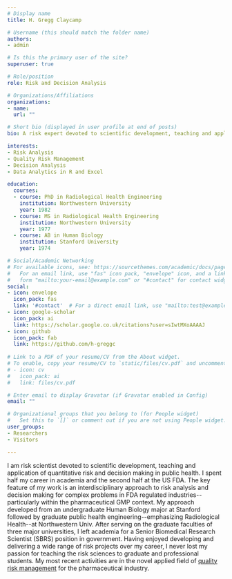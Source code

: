 ```yaml
---
# Display name
title: H. Gregg Claycamp

# Username (this should match the folder name)
authors:
- admin

# Is this the primary user of the site?
superuser: true

# Role/position
role: Risk and Decision Analysis

# Organizations/Affiliations
organizations:
- name: 
  url: ""

# Short bio (displayed in user profile at end of posts)
bio: A risk expert devoted to scientific development, teaching and application of quantitative risk analysis and decision making in public health.

interests:
- Risk Analysis
- Quality Risk Management
- Decision Analysis 
- Data Analytics in R and Excel

education:
  courses:
  - course: PhD in Radiological Health Engineering 
    institution: Northwestern University
    year: 1982
  - course: MS in Radiological Health Engineering
    institution: Northwestern University
    year: 1977
  - course: AB in Human Biology
    institution: Stanford University
    year: 1974

# Social/Academic Networking
# For available icons, see: https://sourcethemes.com/academic/docs/page-builder/#icons
#   For an email link, use "fas" icon pack, "envelope" icon, and a link in the
#   form "mailto:your-email@example.com" or "#contact" for contact widget.
social:
- icon: envelope
  icon_pack: fas
  link: '#contact'  # For a direct email link, use "mailto:test@example.org".
- icon: google-scholar
  icon_pack: ai
  link: https://scholar.google.co.uk/citations?user=sIwtMXoAAAAJ
- icon: github
  icon_pack: fab
  link: https://github.com/h-greggc
  
# Link to a PDF of your resume/CV from the About widget.
# To enable, copy your resume/CV to `static/files/cv.pdf` and uncomment the lines below.
# - icon: cv
#   icon_pack: ai
#   link: files/cv.pdf

# Enter email to display Gravatar (if Gravatar enabled in Config)
email: ""

# Organizational groups that you belong to (for People widget)
#   Set this to `[]` or comment out if you are not using People widget.
user_groups:
- Researchers
- Visitors

---
```


I am risk scientist devoted to scientific development, teaching and application of quantitative risk and decision making in public health. I spent half my career in academia and the second half at the US FDA. The key feature of my work is an interdisciplinary approach to risk analysis and decision making for complex problems in FDA regulated industries--particularly within the pharmaceutical GMP context. My approach developed from an undergraduate Human Biology major at Stanford followed by graduate public health engineering--emphasizing Radiological Health--at Northwestern Univ. After serving on the graduate faculties of three major universities, I left academia for a Senior Biomedical Research Scientist (SBRS) position in government. Having enjoyed developing and delivering a wide range of risk projects over my career, I never lost my passion for teaching the risk sciences to graduate and professional students.  My most recent activities are in the novel applied field of [quality risk management](https://database.ich.org/sites/default/files/Q9%20Guideline.pdf) for the pharmaceutical industry.    

